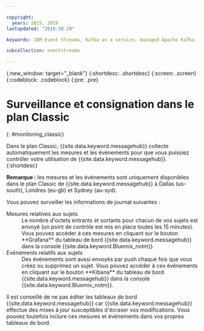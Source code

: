 ```yaml
---

copyright:
  years: 2015, 2019
lastupdated: "2018-10-29"

keywords: IBM Event Streams, Kafka as a service, managed Apache Kafka

subcollection: eventstreams

---
```


{:new_window: target="_blank"}
{:shortdesc: .shortdesc}
{:screen: .screen}
{:codeblock: .codeblock}
{:pre: .pre}


# Surveillance et consignation dans le plan Classic 
{: #monitoring_classic}

Dans le plan Classic, {{site.data.keyword.messagehub}} collecte automatiquement les mesures et les événements pour que vous puissiez contrôler votre utilisation de {{site.data.keyword.messagehub}}.
{:shortdesc}

**Remarque :** les mesures et les événements sont uniquement disponibles dans le plan Classic de {{site.data.keyword.messagehub}} à Dallas (us-south), Londres (eu-gb) et Sydney (au-syd). 


Vous pouvez surveiller les informations de journal suivantes :

<dl>
<dt>Mesures relatives aux sujets</dt>
<dd>Le nombre d'octets entrants et sortants pour chacun de vos sujets est envoyé (un point de contrôle est mis en place toutes les 15 minutes). Vous
pouvez accéder à ces mesures en cliquant sur le bouton **Grafana**
du tableau de bord {{site.data.keyword.messagehub}} dans la console {{site.data.keyword.Bluemix_notm}}.
</dd>
<dt>Evénements relatifs aux sujets</dt>
<dd>Des événements sont aussi envoyés par push chaque fois que vous créez ou supprimez un sujet. Vous pouvez accéder à ces événements en cliquant sur le bouton **Kibana**
du tableau de bord {{site.data.keyword.messagehub}} dans la console
{{site.data.keyword.Bluemix_notm}}.</dd>
</dl>


Il est conseillé de ne pas éditer les tableaux de bord
{{site.data.keyword.messagehub}} car {{site.data.keyword.messagehub}}
effectue des mises à jour susceptibles d'écraser vos modifications. Vous pouvez toutefois inclure ces mesures et événements dans vos propres tableaux de bord.


